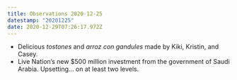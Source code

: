 ```yaml
---
title: Observations 2020-12-25
datestamp: "20201225"
date: 2020-12-29T07:26:17.972Z
---
```

- Delicious *tostones* and *arroz con gandules* made by Kiki, Kristin, and Casey.
- Live Nation’s new $500 million investment from the government of Saudi Arabia. Upsetting… on at least two levels.